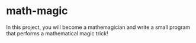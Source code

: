 # math-magic
In this project, you will become a mathemagician and write a small program that performs a mathematical magic trick!
